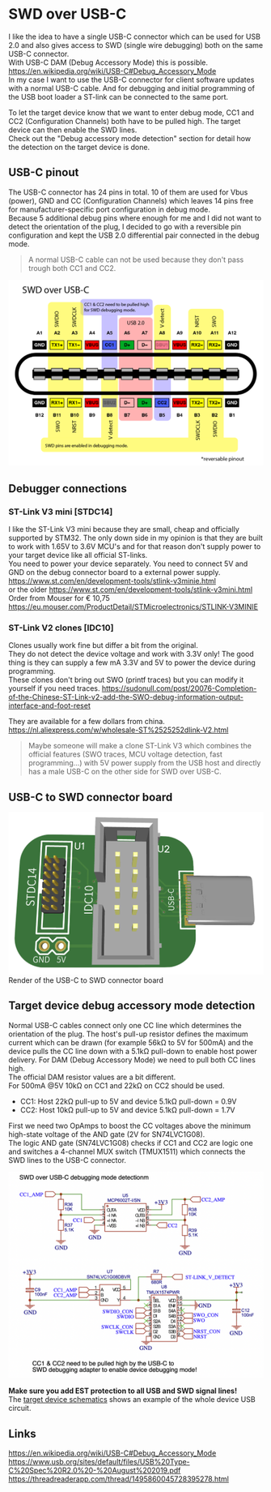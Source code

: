 # SWD over USB-C
 I like the idea to have a single USB-C connector which can be used for USB 2.0 and also gives access to SWD (single wire debugging) both on the same USB-C connector.  
 With USB-C DAM (Debug Accessory Mode) this is possible.  
 https://en.wikipedia.org/wiki/USB-C#Debug_Accessory_Mode  
 In my case I want to use the USB-C connector for client software updates with a normal USB-C cable. And for debugging and initial programming of the USB boot loader a ST-link can be connected to the same port.
  
 To let the target device know that we want to enter debug mode, CC1 and CC2 (Configuration Channels) both have to be pulled high. The target device can then enable the SWD lines.  
 Check out the "Debug accessory mode detection" section for detail how the detection on the target device is done.  

 ## USB-C pinout
 The USB-C connector has 24 pins in total. 10 of them are used for Vbus (power), GND and CC (Configuration Channels) which leaves 14 pins free for manufacturer-specific port configuration in debug mode.  
 Because 5 additional debug pins where enough for me and I did not want to detect the orientation of the plug, I decided to go with a reversible pin configuration and kept the USB 2.0 differential pair connected in the debug mode.
 > A normal USB-C cable can not be used because they don't pass trough both CC1 and CC2.

 <img src="images/SWD over USB-C Pinout-01.png" width="600" alt="SWD over USB-C pinout"/>
 
 ## Debugger connections
 ### ST-Link V3 mini [STDC14]
 I like the ST-Link V3 mini because they are small, cheap and officially supported by STM32. The only down side in my opinion is that they are built to work with 1.65V to 3.6V MCU's and for that reason don't supply power to your target device like all official ST-links.  
 You need to power your device separately. You need to connect 5V and GND on the debug connector board to a external power supply.
 https://www.st.com/en/development-tools/stlink-v3minie.html  
 or the older https://www.st.com/en/development-tools/stlink-v3mini.html  
 Order from Mouser for € 10,75 https://eu.mouser.com/ProductDetail/STMicroelectronics/STLINK-V3MINIE

 ### ST-Link V2 clones [IDC10]
 Clones usually work fine but differ a bit from the original.  
 They do not detect the device voltage and work with 3.3V only!
 The good thing is they can supply a few mA 3.3V and 5V to power the device during programming.  
 These clones don't bring out SWO (printf traces) but you can modify it yourself if you need traces.  https://sudonull.com/post/20076-Completion-of-the-Chinese-ST-Link-v2-add-the-SWO-debug-information-output-interface-and-foot-reset  

 They are available for a few dollars from china.  
 https://nl.aliexpress.com/w/wholesale-ST%2525252dlink-V2.html

 > Maybe someone will make a clone ST-Link V3 which combines the official features (SWO traces, MCU voltage detection, fast programming...) with 5V power supply from the USB host and directly has a male USB-C on the other side for SWD over USB-C.

 ## USB-C to SWD connector board
 <img src="images/SWD over USB-C top render.png" width="600" alt="SWD over USB-C connector"/>
 Render of the USB-C to SWD connector board

 ## Target device debug accessory mode detection 
 Normal USB-C cables connect only one CC line which determines the orientation of the plug. The host's pull-up resistor defines the maximum current which can be drawn (for example 56kΩ to 5V for 500mA) and the device pulls the CC line down with a 5.1kΩ pull-down to enable host power delivery.
 For DAM (Debug Accessory Mode) we need to pull both CC lines high.  
 The official DAM resistor values are a bit different.  
 For 500mA @5V 10kΩ on CC1 and 22kΩ on CC2 should be used.  
 - CC1: Host 22kΩ pull-up to 5V and device 5.1kΩ pull-down = 0.9V
 - CC2: Host 10kΩ pull-up to 5V and device 5.1kΩ pull-down = 1.7V
 
 First we need two OpAmps to boost the CC voltages above the minimum high-state voltage of the AND gate (2V for SN74LVC1G08).   
 The logic AND gate (SN74LVC1G08) checks if CC1 and CC2 are logic one and switches a 4-channel MUX switch (TMUX1511) which connects the SWD lines to the USB-C connector.  

 <img src="images/DAM_detection_circuit.png" width="600" alt="SWD over USB-C pinout"/>

 <b>Make sure you add EST protection to all USB and SWD signal lines! </b>  
 The [target device schematics](/Schematic_DAM_detection.pdf) shows an example of the whole device USB circuit.  

 ## Links
 https://en.wikipedia.org/wiki/USB-C#Debug_Accessory_Mode  
 https://www.usb.org/sites/default/files/USB%20Type-C%20Spec%20R2.0%20-%20August%202019.pdf  
 https://threadreaderapp.com/thread/1495860045728395278.html  
